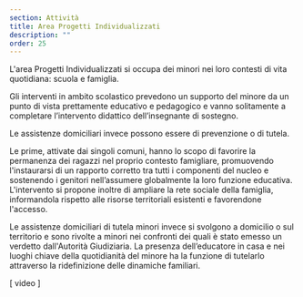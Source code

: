 ```yaml
---
section: Attività
title: Area Progetti Individualizzati
description: ""
order: 25
---
```


L'area Progetti Individualizzati si occupa dei minori nei loro contesti di vita quotidiana: scuola e famiglia.

Gli interventi in ambito scolastico prevedono un supporto del minore da un punto di vista prettamente educativo e pedagogico e vanno solitamente a completare l’intervento didattico dell’insegnante di sostegno. 

Le assistenze domiciliari invece possono essere di prevenzione o di tutela.

Le prime, attivate dai singoli comuni, hanno lo scopo di favorire la permanenza dei ragazzi nel proprio contesto famigliare, promuovendo l'instaurarsi di un rapporto corretto tra tutti i componenti del nucleo e sostenendo i genitori nell’assumere globalmente la loro funzione educativa. 
L'intervento si propone inoltre di ampliare la rete sociale della famiglia, informandola rispetto alle risorse territoriali esistenti e favorendone l'accesso. 

Le assistenze domiciliari di tutela minori invece si svolgono a domicilio o sul territorio e sono rivolte a minori nei confronti dei quali è stato emesso un verdetto dall'Autorità Giudiziaria.
La presenza dell’educatore in casa e nei luoghi chiave della quotidianità del minore ha la funzione di tutelarlo attraverso la ridefinizione delle dinamiche familiari.

[ video ]